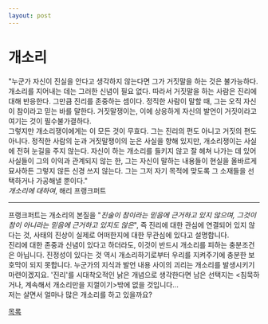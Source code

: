 ```yaml
---
layout: post
---
```

# 개소리

"누군가 자신이 진실을 안다고 생각하지 않는다면 그가 거짓말을 하는 것은 불가능하다. 개소리를 지어내는 데는 그러한 신념이 필요 없다. 따라서 거짓말을 하는 사람은 진리에 대해 반응한다. 그만큼 진리를 존중하는 셈이다. 정직한 사람이 말할 때, 그는 오직 자신이 참이라고 믿는 바를 말한다. 거짓말쟁이는, 이에 상응하게 자신의 발언이 거짓이라고 여기는 것이 필수불가결하다.  
그렇지만 개소리쟁이에게는 이 모든 것이 무효다. 그는 진리의 편도 아니고 거짓의 편도 아니다. 정직한 사람의 눈과 거짓말쟁이의 눈은 사실을 향해 있지만, 개소리쟁이는 사실에 전혀 눈길을 주지 않는다. 자신이 하는 개소리를 들키지 않고 잘 헤쳐 나가는 데 있어 사실들이 그의 이익과 관계되지 않는 한, 그는 자신이 말하는 내용들이 현실을 올바르게 묘사하든 그렇지 않든 신경 쓰지 않는다. 그는 그저 자기 목적에 맞도록 그 소재들을 선택하거나 가공해낼 뿐이다."  
*개소리에 대하여*, 해리 프랭크퍼트  

---

프랭크퍼트는 개소리의 본질을 "*진술이 참이라는 믿음에 근거하고 있지 않으며, 그것이 참이 아니라는 믿음에 근거하고 있지도 않은*", 즉 진리에 대한 관심에 연결되어 있지 않다는 것, 사태의 진상이 실제로 어떠한지에 대한 무관심에 있다고 설명합니다.  
진리에 대한 존중과 신념이 있다고 하더라도, 이것이 반드시 개소리를 피하는 충분조건은 아닙니다. 진정성이 있다는 것 역시 개소리하기로부터 우리를 지켜주기에 충분한 보호막이 되지 못합니다. 누군가의 지식과 발언 내용 사이의 괴리는 개소리를 발생시키기 마련이겠지요. '진리'를 시대착오적인 낡은 개념으로 생각한다면 남은 선택지는 <침묵하거나, 계속해서 개소리만을 지껄이기>밖에 없을 것입니다...  
저는 살면서 얼마나 많은 개소리를 하고 있을까요?



<div class="pagination">
  <a href="{{ '/List/SM/sm.html' | relative_url }}" class="prev-button" data-turbo="true">목록</a>
</div>
